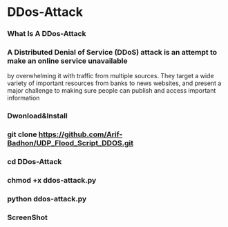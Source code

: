 # DDos-Attack 
### What Is A DDos-Attack

### A Distributed Denial of Service (DDoS) attack is an attempt to make an online service unavailable 
by overwhelming it with traffic from multiple sources. They target a wide variety of important resources
from banks to news websites, and present a major challenge to making sure people can publish and access important information

### Dwonload&Install

### git clone https://github.com/Arif-Badhon/UDP_Flood_Script_DDOS.git

### cd DDos-Attack

### chmod +x ddos-attack.py

### python ddos-attack.py

### ScreenShot 


